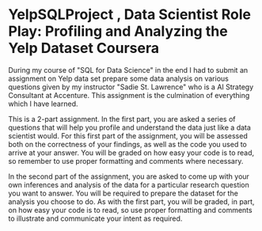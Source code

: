 # YelpSQLProject , Data Scientist Role Play: Profiling and Analyzing the Yelp Dataset Coursera 
During my course of "SQL for Data Science" in the end I had to submit an assignment on Yelp data set prepare some data analysis on various questions given by my instructor "Sadie St. Lawrence" who is a AI Strategy Consultant at Accenture. This assignment is the culmination of everything which I have learned.

This is a 2-part assignment. In the first part, you are asked a series of questions that will help you profile and understand the data just like a data scientist would. For this first part of the assignment, you will be assessed both on the correctness of your findings, as well as the code you used to arrive at your answer. You will be graded on how easy your code is to read, so remember to use proper formatting and comments where necessary.

In the second part of the assignment, you are asked to come up with your own inferences and analysis of the data for a particular research question you want to answer. You will be required to prepare the dataset for the analysis you choose to do. As with the first part, you will be graded, in part, on how easy your code is to read, so use proper formatting and comments to illustrate and communicate your intent as required.
